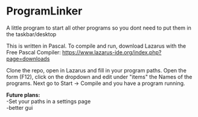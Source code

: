 # ProgramLinker
A little program to start all other programs so you dont need to put them in the taskbar/desktop

This is written in Pascal.
To compile and run, download Lazarus with the Free Pascal Compiler: https://www.lazarus-ide.org/index.php?page=downloads

Clone the repo, open in Lazarus and fill in your program paths. Open the form (F12), click on the dropdown and edit under "items" the Names of the programs. Next go to Start -> Compile and you have a program running.

<b>Future plans:</b><br>
-Set your paths in a settings page<br>
-better gui
